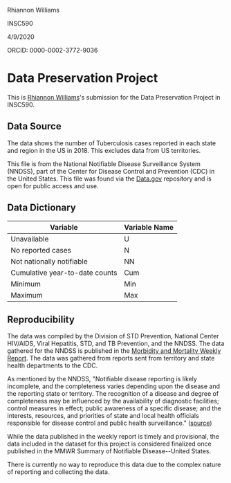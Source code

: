 Rhiannon Williams

INSC590

4/9/2020

ORCID: 0000-0002-3772-9036

# Data Preservation Project
This is [Rhiannon Williams](https://orcid.org/0000-0002-3772-9036)'s submission for the Data Preservation Project in INSC590.

## Data Source
The data shows the number of Tuberculosis cases reported in each state and region in the US in 2018. This excludes data from US territories. 

This file is from the National Notifiable Disease Surveillance System (NNDSS), part of the Center for Disease Control and Prevention (CDC) in the United States. This file was found via the [Data.gov](https://catalog.data.gov/dataset/nndss-table-iii-tuberculosis-1a6ba) repository and is open for public access and use.

## Data Dictionary
|Variable| Variable Name |
|--|--|
|Unavailable| U |
|No reported cases|N|
|Not nationally notifiable|NN|
|Cumulative year-to-date counts|Cum|
|Minimum|Min|
|Maximum|Max|

## Reproducibility
The data was compiled by the Division of STD Prevention, National Center HIV/AIDS, Viral Hepatitis, STD, and TB Prevention, and the NNDSS. The data gathered for the NNDSS is published in the [Morbidity and Mortality Weekly Report]([https://www.cdc.gov/mmwr/publications/index.html](https://www.cdc.gov/mmwr/publications/index.html)). The data was gathered from reports sent from territory and state health departments to the CDC. 

As mentioned by the NNDSS, "Notifiable disease reporting is likely incomplete, and the completeness varies depending upon the disease and the reporting state or territory. The recognition of a disease and degree of completeness may be influenced by the availability of diagnostic facilities; control measures in effect; public awareness of a specific disease; and the interests, resources, and priorities of state and local health officials responsible for disease control and public health surveillance." ([source]([https://wwwn.cdc.gov/nndss/document/ProvisionalNationaNotifiableDiseasesSurveillanceData20100927.pdf](https://wwwn.cdc.gov/nndss/document/ProvisionalNationaNotifiableDiseasesSurveillanceData20100927.pdf)))

While the data published in the weekly report is timely and provisional, the data included in the dataset for this project is considered finalized once published in the MMWR Summary of Notifiable Disease--United States.

There is currently no way to reproduce this data due to the complex nature of reporting and collecting the data. 
